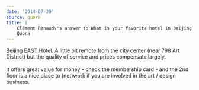 ```yaml
---
date: '2014-07-29'
source: quora
title: |
    Clément Renaud\'s answer to What is your favorite hotel in Beijing? -
    Quora
---
```


[Beijing EAST Hotel](http://www.east-beijing.com/en/default.aspx). A
little bit remote from the city center (near 798 Art District) but the
quality of service and prices compensate largely.\
\
It offers great value for money - check the membership card - and the
2nd floor is a nice place to (net)work if you are involved in the art /
design business.
